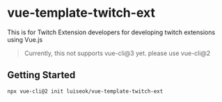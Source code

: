 # vue-template-twitch-ext
This is for Twitch Extension developers for developing twitch extensions using Vue.js

> Currently, this not supports vue-cli@3 yet. please use vue-cli@2

## Getting Started
`npx vue-cli@2 init luiseok/vue-template-twitch-ext`


